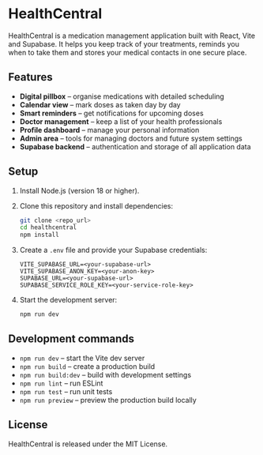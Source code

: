 # HealthCentral

HealthCentral is a medication management application built with React, Vite and Supabase. It helps you keep track of your treatments, reminds you when to take them and stores your medical contacts in one secure place.

## Features

- **Digital pillbox** – organise medications with detailed scheduling
- **Calendar view** – mark doses as taken day by day
- **Smart reminders** – get notifications for upcoming doses
- **Doctor management** – keep a list of your health professionals
- **Profile dashboard** – manage your personal information
- **Admin area** – tools for managing doctors and future system settings
- **Supabase backend** – authentication and storage of all application data

## Setup

1. Install Node.js (version 18 or higher).
2. Clone this repository and install dependencies:
   ```sh
   git clone <repo_url>
   cd healthcentral
   npm install
   ```
3. Create a `.env` file and provide your Supabase credentials:
   ```
   VITE_SUPABASE_URL=<your-supabase-url>
   VITE_SUPABASE_ANON_KEY=<your-anon-key>
   SUPABASE_URL=<your-supabase-url>
   SUPABASE_SERVICE_ROLE_KEY=<your-service-role-key>
   ```

4. Start the development server:
   ```sh
   npm run dev
   ```

## Development commands

- `npm run dev` – start the Vite dev server
- `npm run build` – create a production build
- `npm run build:dev` – build with development settings
- `npm run lint` – run ESLint
- `npm run test` – run unit tests
- `npm run preview` – preview the production build locally

## License

HealthCentral is released under the MIT License.

